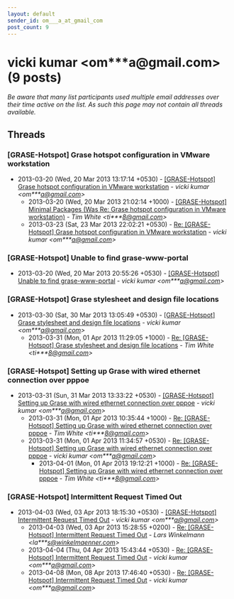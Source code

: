 ```yaml
---
layout: default
sender_id: om___a_at_gmail_com
post_count: 9
---
```


# vicki kumar <om***a<span>@</span>gmail.com> (9 posts)

_Be aware that many list participants used multiple email addresses over their time active on the list. As such this page may not contain all threads available._

## Threads

### [GRASE-Hotspot] Grase hotspot configuration in VMware workstation
+ 2013-03-20 (Wed, 20 Mar 2013 13:17:14 +0530) - [[GRASE-Hotspot] Grase hotspot configuration in VMware workstation](/archive/2013/03/69eb5054e4b850855c8afc5125817d8d0e796a2246ccadb589f73bb639d22062) - _vicki kumar \<om***a@gmail.com\>_
  + 2013-03-20 (Wed, 20 Mar 2013 21:02:14 +1000) - [[GRASE-Hotspot] Minimal Packages (Was Re: Grase hotspot configuration in VMware workstation)](/archive/2013/03/8d351379f1dd4547b4c8bfaf8048bfa23d1ba9dd7041ecbafc951b9d82982348) - _Tim White \<ti***8@gmail.com\>_
  + 2013-03-23 (Sat, 23 Mar 2013 22:02:21 +0530) - [Re: [GRASE-Hotspot] Grase hotspot configuration in VMware	workstation](/archive/2013/03/0595b10d990df41b992dffb01f29332d8b51f8c625021232e5d571c91c5b1a7e) - _vicki kumar \<om***a@gmail.com\>_

### [GRASE-Hotspot] Unable to find grase-www-portal
+ 2013-03-20 (Wed, 20 Mar 2013 20:55:26 +0530) - [[GRASE-Hotspot] Unable to find grase-www-portal](/archive/2013/03/f43ffd7ea1e8046b2e00b9dcd220872deee297f62e64f9b742330d52c295e965) - _vicki kumar \<om***a@gmail.com\>_

### [GRASE-Hotspot] Grase stylesheet and design file locations
+ 2013-03-30 (Sat, 30 Mar 2013 13:05:49 +0530) - [[GRASE-Hotspot] Grase stylesheet and design file locations](/archive/2013/03/f96ec199f9c4890903282aa05980e4f81bbd4dd8b223b63ab8b4da2ccb9f5bed) - _vicki kumar \<om***a@gmail.com\>_
  + 2013-03-31 (Mon, 01 Apr 2013 11:29:05 +1000) - [Re: [GRASE-Hotspot] Grase stylesheet and design file locations](/archive/2013/03/b438ce0fd5b093169e11be528ae0a13ad1fab7bc617dccbc9c48657a42bcc751) - _Tim White \<ti***8@gmail.com\>_

### [GRASE-Hotspot] Setting up Grase with wired ethernet connection	over pppoe
+ 2013-03-31 (Sun, 31 Mar 2013 13:33:22 +0530) - [[GRASE-Hotspot] Setting up Grase with wired ethernet connection	over pppoe](/archive/2013/03/41234e07c232beebc78fd65b415229663c6d5f1f803e01671ce8a72e507039d3) - _vicki kumar \<om***a@gmail.com\>_
  + 2013-03-31 (Mon, 01 Apr 2013 10:35:44 +1000) - [Re: [GRASE-Hotspot] Setting up Grase with wired ethernet connection over pppoe](/archive/2013/03/23b02466f42141df0020fdd482d1f8e448d92a654a90caeab12f5f3460730bf6) - _Tim White \<ti***8@gmail.com\>_
  + 2013-03-31 (Mon, 01 Apr 2013 11:34:57 +0530) - [Re: [GRASE-Hotspot] Setting up Grase with wired ethernet connection	over pppoe](/archive/2013/03/8c23dcf8e2a78b3f4723e6c1286a0cdda85d6c37467a6db65b39b648e8c2edde) - _vicki kumar \<om***a@gmail.com\>_
    + 2013-04-01 (Mon, 01 Apr 2013 19:12:21 +1000) - [Re: [GRASE-Hotspot] Setting up Grase with wired ethernet connection over pppoe](/archive/2013/04/878502daa17f1481c8cfba011194f7468792e9a5e086a2bf56f7970b8e3570fb) - _Tim White \<ti***8@gmail.com\>_

### [GRASE-Hotspot] Intermittent Request Timed Out
+ 2013-04-03 (Wed, 03 Apr 2013 18:15:30 +0530) - [[GRASE-Hotspot] Intermittent Request Timed Out](/archive/2013/04/2adad3da73b5bfac56add0fc9b1578f0159bb0784f83f17cc730947eeac97d11) - _vicki kumar \<om***a@gmail.com\>_
  + 2013-04-03 (Wed, 03 Apr 2013 15:28:55 +0200) - [Re: [GRASE-Hotspot] Intermittent Request Timed Out](/archive/2013/04/43e73c09b94a344e7d57b168b9985530a2ad13eb8643a1c5477a61706be40c90) - _Lars Winkelmann \<la***s@winkelmaenner.com\>_
  + 2013-04-04 (Thu, 04 Apr 2013 15:43:44 +0530) - [Re: [GRASE-Hotspot] Intermittent Request Timed Out](/archive/2013/04/542ba0796bc817c608cfa6308bdf6ee0f94bd4962cbf5135b4c8b1a37e709f73) - _vicki kumar \<om***a@gmail.com\>_
  + 2013-04-08 (Mon, 08 Apr 2013 17:46:40 +0530) - [Re: [GRASE-Hotspot] Intermittent Request Timed Out](/archive/2013/04/53bcb41d7eeb9f3847ecf13dbc9a7bb5a22e933f24c98a746adbcf1da171d546) - _vicki kumar \<om***a@gmail.com\>_

